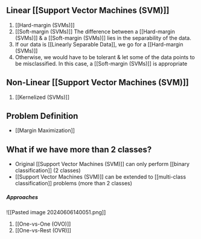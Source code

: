 ## Linear [[Support Vector Machines (SVM)]]
1. [[Hard-margin (SVMs)]]
2. [[Soft-margin (SVMs)]]
The difference between a [[Hard-margin (SVMs)]] & a [[Soft-margin (SVMs)]] lies in the separability of the data.
1. If our data is [[Linearly Separable Data]], we go for a [[Hard-margin (SVMs)]]
2. Otherwise, we would have to be tolerant & let some of the data points to be misclassified. In this case, a [[Soft-margin (SVMs)]] is appropriate
## Non-Linear [[Support Vector Machines (SVM)]]
1. [[Kernelized (SVMs)]]
## Problem Definition
- [[Margin Maximization]]
## What if we have more than 2 classes?
- Original [[Support Vector Machines (SVM)]] can only perform [[binary classification]] (2 classes)
- [[Support Vector Machines (SVM)]] can be extended to [[multi-class classification]] problems (more than 2 classes)
##### Approaches
![[Pasted image 20240606140051.png]]
1. [[One-vs-One (OVO)]]
2. [[One-vs-Rest (OVR)]]
